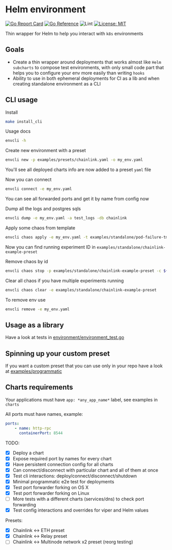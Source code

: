 # Helm environment

[![Go Report Card](https://goreportcard.com/badge/github.com/smartcontractkit/integrations-framework/vendors/helmenv)](https://goreportcard.com/report/github.com/smartcontractkit/integrations-framework/vendors/helmenv)
[![Go Reference](https://pkg.go.dev/badge/github.com/smartcontractkit/integrations-framework/vendors/helmenv.svg)](https://pkg.go.dev/github.com/smartcontractkit/integrations-framework/vendors/helmenv)
![Lint](https://github.com/smartcontractkit/integrations-framework/vendors/helmenv/actions/workflows/lint.yaml/badge.svg)
[![License: MIT](https://img.shields.io/badge/License-MIT-yellow.svg)](https://opensource.org/licenses/MIT)

Thin wrapper for Helm to help you interact with `k8s` environments

## Goals

- Create a thin wrapper around deployments that works almost like `Helm subcharts` to compose test environments, with only small code part that helps you to configure your env more easily than writing `hooks`
- Ability to use in both ephemeral deployments for CI as a lib and when creating standalone environment as a CLI

## CLI usage

Install

```sh
make install_cli
```

Usage docs

```sh
envcli -h
```

Create new environment with a preset

```sh
envcli new -p examples/presets/chainlink.yaml -o my_env.yaml
```

You'll see all deployed charts info are now added to a preset `yaml` file

Now you can connect

```sh
envcli connect -e my_env.yaml
```

You can see all forwarded ports and get it by name from config now

Dump all the logs and postgres sqls

```sh
envcli dump -e my_env.yaml -a test_logs -db chainlink
```

Apply some chaos from template

```sh
envcli chaos apply -e my_env.yaml -t examples/standalone/pod-failure-tmpl.yml
```

Now you can find running experiment ID in `examples/standalone/chainlink-example-preset`

Remove chaos by id

```sh
envcli chaos stop -p examples/standalone/chainlink-example-preset -c ${chaosID}
```

Clear all chaos if you have multiple experiments running

```sh
envcli chaos clear -e examples/standalone/chainlink-example-preset
```

To remove env use

```sh
envcli remove -e my_env.yaml
```

## Usage as a library

Have a look at tests in [environment/environment_test.go](environment/environment_test.go)

## Spinning up your custom preset

If you want a custom preset that you can use only in your repo have a look at [examples/programmatic](examples/programmatic)

## Charts requirements

Your applications must have `app: *any_app_name*` label, see examples in `charts`

All ports must have names, example:

```yaml
ports:
    - name: http-rpc
      containerPort: 8544
```

TODO:

- [x] Deploy a chart
- [x] Expose required port by names for every chart
- [x] Have persistent connection config for all charts
- [x] Can connect/disconnect with particular chart and all of them at once
- [x] Test cli interactions: deploy/connect/disconnect/shutdown
- [x] Minimal programmatic e2e test for deployments
- [x] Test port forwarder forking on OS X
- [x] Test port forwarder forking on Linux
- [ ] More tests with a different charts (services/dns) to check port forwarding
- [x] Test config interactions and overrides for viper and Helm values

Presets:

- [x] Chainlink <-> ETH preset
- [x] Chainlink <-> Relay preset
- [ ] Chainlink <-> Multinode network x2 preset (reorg testing)
